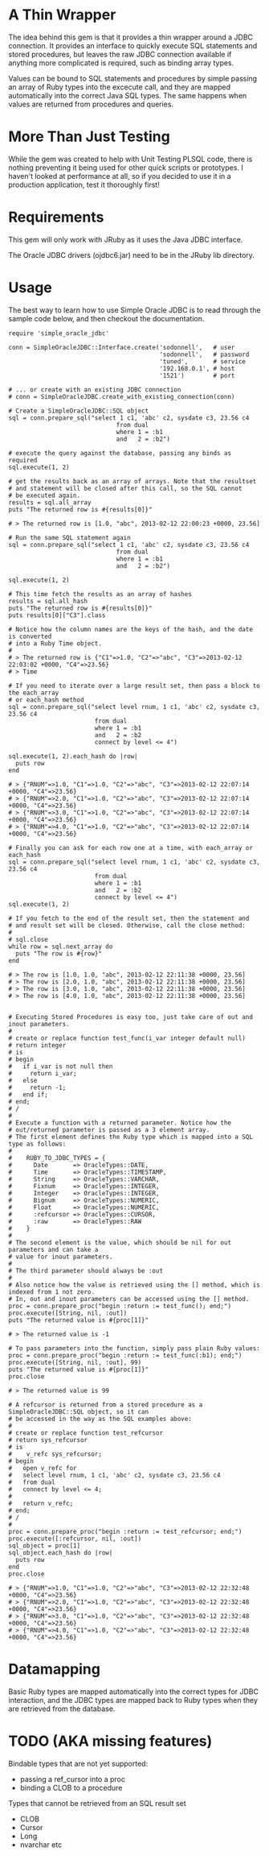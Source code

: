 # A Thin Wrapper

The idea behind this gem is that it provides a thin wrapper around a JDBC connection. It provides an interface to quickly execute SQL statements and stored procedures, but leaves the raw JDBC connection available if anything more complicated is required, such as binding array types.

Values can be bound to SQL statements and procedures by simple passing an array of Ruby types into the excecute call, and they are mapped automatically into the correct Java SQL types. The same happens when values are returned from procedures and queries.

# More Than Just Testing

While the gem was created to help with Unit Testing PLSQL code, there is nothing preventing it being used for other quick scripts or prototypes. I haven't looked at performance at all, so if you decided to use it in a production application, test it thoroughly first!

# Requirements

This gem will only work with JRuby as it uses the Java JDBC interface.

The Oracle JDBC drivers (ojdbc6.jar) need to be in the JRuby lib directory.

# Usage

The best way to learn how to use Simple Oracle JDBC is to read through the sample code below, and then checkout the documentation.

    require 'simple_oracle_jdbc'
    
    conn = SimpleOracleJDBC::Interface.create('sodonnell',   # user
                                              'sodonnell',   # password
                                              'tuned',       # service
                                              '192.168.0.1', # host
                                              '1521')        # port
    
    # ... or create with an existing JDBC connection
    # conn = SimpleOracleJDBC.create_with_existing_connection(conn)
    
    # Create a SimpleOracleJDBC::SQL object
    sql = conn.prepare_sql("select 1 c1, 'abc' c2, sysdate c3, 23.56 c4
                                  from dual
                                  where 1 = :b1
                                  and   2 = :b2")
    
    # execute the query against the database, passing any binds as required
    sql.execute(1, 2)
    
    # get the results back as an array of arrays. Note that the resultset
    # and statement will be closed after this call, so the SQL cannot
    # be executed again.
    results = sql.all_array
    puts "The returned row is #{results[0]}"
    
    # > The returned row is [1.0, "abc", 2013-02-12 22:00:23 +0000, 23.56]
    
    # Run the same SQL statement again
    sql = conn.prepare_sql("select 1 c1, 'abc' c2, sysdate c3, 23.56 c4
                                  from dual
                                  where 1 = :b1
                                  and   2 = :b2")
    
    sql.execute(1, 2)
    
    # This time fetch the results as an array of hashes
    results = sql.all_hash
    puts "The returned row is #{results[0]}"
    puts results[0]["C3"].class
    
    # Notice how the column names are the keys of the hash, and the date is converted
    # into a Ruby Time object.
    #
    # > The returned row is {"C1"=>1.0, "C2"=>"abc", "C3"=>2013-02-12 22:03:02 +0000, "C4"=>23.56}
    # > Time
    
    # If you need to iterate over a large result set, then pass a block to the each_array
    # or each_hash method
    sql = conn.prepare_sql("select level rnum, 1 c1, 'abc' c2, sysdate c3, 23.56 c4
                            from dual
                            where 1 = :b1
                            and   2 = :b2
                            connect by level <= 4")
    
    sql.execute(1, 2).each_hash do |row|
      puts row
    end
    
    # > {"RNUM"=>1.0, "C1"=>1.0, "C2"=>"abc", "C3"=>2013-02-12 22:07:14 +0000, "C4"=>23.56}
    # > {"RNUM"=>2.0, "C1"=>1.0, "C2"=>"abc", "C3"=>2013-02-12 22:07:14 +0000, "C4"=>23.56}
    # > {"RNUM"=>3.0, "C1"=>1.0, "C2"=>"abc", "C3"=>2013-02-12 22:07:14 +0000, "C4"=>23.56}
    # > {"RNUM"=>4.0, "C1"=>1.0, "C2"=>"abc", "C3"=>2013-02-12 22:07:14 +0000, "C4"=>23.56}
    
    # Finally you can ask for each row one at a time, with each_array or each_hash
    sql = conn.prepare_sql("select level rnum, 1 c1, 'abc' c2, sysdate c3, 23.56 c4
                            from dual
                            where 1 = :b1
                            and   2 = :b2
                            connect by level <= 4")
    sql.execute(1, 2)
    
    # If you fetch to the end of the result set, then the statement and
    # and result set will be closed. Otherwise, call the close method:
    #
    # sql.close
    while row = sql.next_array do
      puts "The row is #{row}"
    end
    
    # > The row is [1.0, 1.0, "abc", 2013-02-12 22:11:38 +0000, 23.56]
    # > The row is [2.0, 1.0, "abc", 2013-02-12 22:11:38 +0000, 23.56]
    # > The row is [3.0, 1.0, "abc", 2013-02-12 22:11:38 +0000, 23.56]
    # > The row is [4.0, 1.0, "abc", 2013-02-12 22:11:38 +0000, 23.56]
    
    
    # Executing Stored Procedures is easy too, just take care of out and inout parameters.
    #
    # create or replace function test_func(i_var integer default null)
    # return integer
    # is
    # begin
    #   if i_var is not null then
    #     return i_var;
    #   else
    #     return -1;
    #   end if;
    # end;
    # /
    #
    # Execute a function with a returned parameter. Notice how the
    # out/returned parameter is passed as a 3 element array.
    # The first element defines the Ruby type which is mapped into a SQL type as follows:
    #
    #    RUBY_TO_JDBC_TYPES = {
    #      Date       => OracleTypes::DATE,
    #      Time       => OracleTypes::TIMESTAMP,
    #      String     => OracleTypes::VARCHAR,
    #      Fixnum     => OracleTypes::INTEGER,
    #      Integer    => OracleTypes::INTEGER,
    #      Bignum     => OracleTypes::NUMERIC,
    #      Float      => OracleTypes::NUMERIC,
    #      :refcursor => OracleTypes::CURSOR,
    #      :raw       => OracleTypes::RAW
    #    }
    #
    # The second element is the value, which should be nil for out parameters and can take a
    # value for inout parameters.
    #
    # The third parameter should always be :out
    #
    # Also notice how the value is retrieved using the [] method, which is indexed from 1 not zero.
    # In, out and inout parameters can be accessed using the [] method.
    proc = conn.prepare_proc("begin :return := test_func(); end;")
    proc.execute([String, nil, :out])
    puts "The returned value is #{proc[1]}"
    
    # > The returned value is -1
    
    # To pass parameters into the function, simply pass plain Ruby values:
    proc = conn.prepare_proc("begin :return := test_func(:b1); end;")
    proc.execute([String, nil, :out], 99)
    puts "The returned value is #{proc[1]}"
    proc.close
    
    # > The returned value is 99
    
    # A refcursor is returned from a stored procedure as a SimpleOracleJDBC::SQL object, so it can
    # be accessed in the way as the SQL examples above:
    #
    # create or replace function test_refcursor
    # return sys_refcursor
    # is
    #    v_refc sys_refcursor;
    # begin
    #   open v_refc for
    #   select level rnum, 1 c1, 'abc' c2, sysdate c3, 23.56 c4
    #   from dual
    #   connect by level <= 4;
    #
    #   return v_refc;
    # end;
    # /
    #
    proc = conn.prepare_proc("begin :return := test_refcursor; end;")
    proc.execute([:refcursor, nil, :out])
    sql_object = proc[1]
    sql_object.each_hash do |row|
      puts row
    end
    proc.close
    
    # > {"RNUM"=>1.0, "C1"=>1.0, "C2"=>"abc", "C3"=>2013-02-12 22:32:48 +0000, "C4"=>23.56}
    # > {"RNUM"=>2.0, "C1"=>1.0, "C2"=>"abc", "C3"=>2013-02-12 22:32:48 +0000, "C4"=>23.56}
    # > {"RNUM"=>3.0, "C1"=>1.0, "C2"=>"abc", "C3"=>2013-02-12 22:32:48 +0000, "C4"=>23.56}
    # > {"RNUM"=>4.0, "C1"=>1.0, "C2"=>"abc", "C3"=>2013-02-12 22:32:48 +0000, "C4"=>23.56}


# Datamapping

Basic Ruby types are mapped automatically into the correct types for JDBC interaction, and the JDBC types are mapped back to Ruby types when they are retrieved from the database.

# TODO (AKA missing features)

Bindable types that are not yet supported:

 * passing a ref_cursor into a proc
 * binding a CLOB to a procedure

Types that cannot be retrieved from an SQL result set

  * CLOB
  * Cursor
  * Long
  * nvarchar etc
